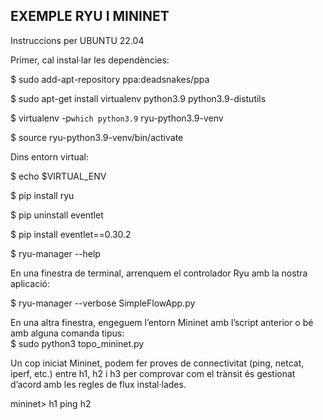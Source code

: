 ## EXEMPLE RYU I MININET ##
Instruccions per UBUNTU 22.04

Primer, cal instal·lar les dependències:  

$ sudo add-apt-repository ppa:deadsnakes/ppa

$ sudo apt-get install virtualenv python3.9 python3.9-distutils

$ virtualenv -p`which python3.9` ryu-python3.9-venv

$ source ryu-python3.9-venv/bin/activate

Dins entorn virtual:

$ echo $VIRTUAL_ENV 

$ pip install ryu

$ pip uninstall eventlet

$ pip install eventlet==0.30.2

$ ryu-manager --help

En una finestra de terminal, arrenquem el controlador Ryu amb la nostra aplicació:  

$ ryu-manager --verbose SimpleFlowApp.py

En una altra finestra, engeguem l’entorn Mininet amb l’script anterior o bé amb alguna comanda tipus:  
$ sudo python3 topo_mininet.py

Un cop iniciat Mininet, podem fer proves de connectivitat (ping, netcat, iperf, etc.) entre h1, h2 i h3 per comprovar com el trànsit és gestionat d’acord amb les regles de flux instal·lades.

mininet> h1 ping h2


